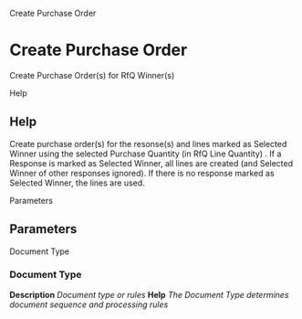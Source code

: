 
Create Purchase Order
# Create Purchase Order


Create Purchase Order(s) for RfQ Winner(s)

Help
## Help

Create purchase order(s) for the resonse(s) and lines marked as Selected Winner using the selected Purchase Quantity (in RfQ Line Quantity) . If a Response is marked as Selected Winner, all lines are created (and Selected Winner of other responses ignored).  If there is no response marked as Selected Winner, the lines are used.

Parameters
## Parameters


Document Type
### Document Type

**Description**
 *Document type or rules*
**Help**
 *The Document Type determines document sequence and processing rules*

